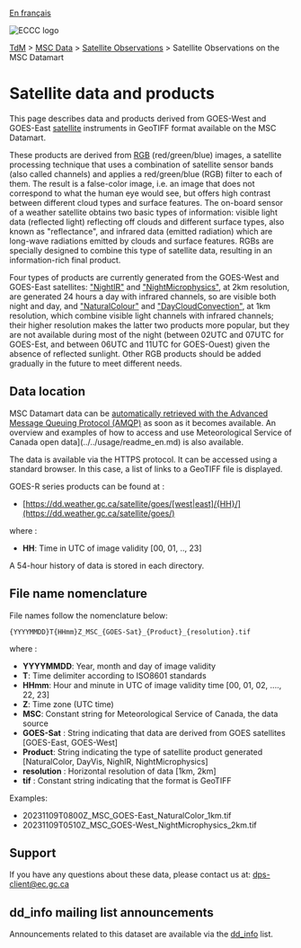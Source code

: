 [En français](readme_satellite-datamart_fr.md)

![ECCC logo](../../img_eccc-logo.png)

[TdM](../../readme_en.md) > [MSC Data](../readme_en.md) > [Satellite Observations](readme_satellite_en.md) > Satellite Observations on the MSC Datamart

# Satellite data and products

This page describes data and products derived from GOES-West and GOES-East [satellite](readme_satellite_en.md) instruments in GeoTIFF format available on the MSC Datamart. 

These products are derived from [RGB](https://collaboration.cmc.ec.gc.ca/cmc/cmos/public_doc/msc-data/obs_satellite/what_is_an_rgb_en.pdf) (red/green/blue) images, a satellite processing technique that uses a combination of satellite sensor bands (also called channels) and applies a red/green/blue (RGB) filter to each of them. The result is a false-color image, i.e. an image that does not correspond to what the human eye would see, but offers high contrast between different cloud types and surface features. The on-board sensor of a weather satellite obtains two basic types of information: visible light data (reflected light) reflecting off clouds and different surface types, also known as "reflectance", and infrared data (emitted radiation) which are long-wave radiations emitted by clouds and surface features. RGBs are specially designed to combine this type of satellite data, resulting in an information-rich final product.

Four types of products are currently generated from the GOES-West and GOES-East satellites: ["NightIR"](https://collaboration.cmc.ec.gc.ca/cmc/cmos/public_doc/msc-data/obs_satellite/night_ir_en.pdf) and ["NightMicrophysics"](https://collaboration.cmc.ec.gc.ca/cmc/cmos/public_doc/msc-data/obs_satellite/night_microphysics_en.pdf), at 2km resolution, are generated 24 hours a day with infrared channels, so are visible both night and day, and ["NaturalColour"](https://collaboration.cmc.ec.gc.ca/cmc/cmos/public_doc/msc-data/obs_satellite/natural_colour_en.pdf) and ["DayCloudConvection"](https://collaboration.cmc.ec.gc.ca/cmc/cmos/public_doc/msc-data/obs_satellite/day_cloud_convection_en.pdf), at 1km resolution, which combine visible light channels with infrared channels; their higher resolution makes the latter two products more popular, but they are not available during most of the night (between 02UTC and 07UTC for GOES-Est, and between 06UTC and 11UTC for GOES-Ouest) given the absence of reflected sunlight. Other RGB products should be added gradually in the future to meet different needs. 

## Data location 

MSC Datamart data can be [automatically retrieved with the Advanced Message Queuing Protocol (AMQP)](.../.../msc-datamart/amqp_en.md) as soon as it becomes available. An overview and examples of how to access and use Meteorological Service of Canada open data](../../usage/readme_en.md) is also available.

The data is available via the HTTPS protocol. It can be accessed using a standard browser. In this case, a list of links to a GeoTIFF file is displayed.

GOES-R series products can be found at :

* [https://dd.weather.gc.ca/satellite/goes/[west|east]/{HH}/](https://dd.weather.gc.ca/satellite/goes/)

where :

* __HH__: Time in UTC of image validity [00, 01, .., 23]

A 54-hour history of data is stored in each directory.

## File name nomenclature 

File names follow the nomenclature below:

`{YYYYMMDD}T{HHmm}Z_MSC_{GOES-Sat}_{Product}_{resolution}.tif`

where :

* __YYYYMMDD__: Year, month and day of image validity
* __T__: Time delimiter according to ISO8601 standards
* __HHmm__: Hour and minute in UTC of image validity time [00, 01, 02, ...., 22, 23] 
* __Z__: Time zone (UTC time)
* __MSC__: Constant string for Meteorological Service of Canada, the data source
* __GOES-Sat__ : String indicating that data are derived from GOES satellites [GOES-East, GOES-West]
* __Product__: String indicating the type of satellite product generated [NaturalColor, DayVis, NighIR, NightMicrophysics]
* __resolution__ : Horizontal resolution of data [1km, 2km]
* __tif__ : Constant string indicating that the format is GeoTIFF 

Examples: 

* 20231109T0800Z_MSC_GOES-East_NaturalColor_1km.tif
* 20231109T0510Z_MSC_GOES-West_NightMicrophysics_2km.tif

## Support

If you have any questions about these data, please contact us at: [dps-client@ec.gc.ca](mailto:ec.dps-client.ec@canada.ca)

## dd_info mailing list announcements 

Announcements related to this dataset are available via the [dd_info](https://comm.collab.science.gc.ca/mailman3/postorius/lists/dd_info/) list.
